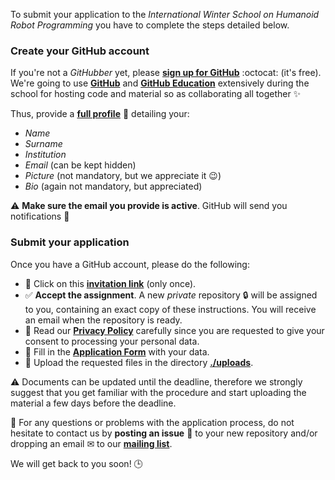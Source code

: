 To submit your application to the _International Winter School on Humanoid Robot
Programming_ you have to complete the steps detailed below.

### Create your GitHub account
If you're not a _GitHubber_ yet, please [**sign up for GitHub**](https://github.com/join) :octocat: (it's free). We're going to use [**GitHub**](https://github.com) and [**GitHub Education**](https://education.github.com) extensively during the school for hosting code and material so as collaborating all together ✨  

Thus, provide a [**full profile**](https://github.com/settings/profile) :bust_in_silhouette: detailing your:
  - _Name_
  - _Surname_
  - _Institution_
  - _Email_ (can be kept hidden)
  - _Picture_ (not mandatory, but we appreciate it 😉)
  - _Bio_ (again not mandatory, but appreciated)

⚠️ **Make sure the email you provide is active**. GitHub will send you notifications 🔔

### Submit your application
Once you have a GitHub account, please do the following:

- 🔘 Click on this [**invitation link**]() (only once).
- ✅ **Accept the assignment**. A new _private_ repository :lock: will be assigned to you, containing an exact copy of these instructions. You will receive an email when the repository is ready.
- 👀 Read our [**Privacy Policy**](./application-form.md#privacy-policy) carefully since you are requested to give your consent to processing your personal data.
- 📝 Fill in the [**Application Form**](./application-form.md#application-form) with your data.
- 🔼 Upload the requested files in the directory [**./uploads**](./uploads).

⚠️ Documents can be updated until the deadline, therefore we strongly suggest that you get familiar with the procedure and start uploading the material a few days before the deadline.

🤔 For any questions or problems with the application process, do not hesitate to contact us by **posting an issue** 👋 to your new repository and/or dropping an email ✉ to our [**mailing list**](mailto:vvv-admin@iit.it). 

We will get back to you soon! 🕒
